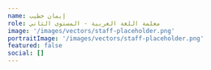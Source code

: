 ```yaml
---
name: إيمان خطيب
role: معلمة اللغة العربية - المستوى الثاني
image: '/images/vectors/staff-placeholder.png'
portraitImage: '/images/vectors/staff-placeholder.png'
featured: false
social: []
---
```

